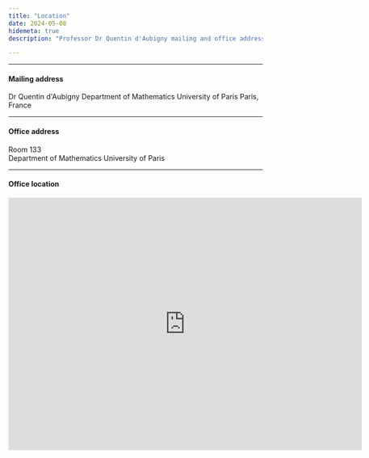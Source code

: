```yaml
---
title: "Location"
date: 2024-05-08
hidemeta: true
description: "Professor Dr Quentin d'Aubigny mailing and office addresses at the Institute of Romance Philology."

---
```


---

#### Mailing address

Dr Quentin d'Aubigny 
Department of Mathematics 
University of Paris
Paris, France

---

#### Office address

Room 133  
Department of Mathematics
University of Paris

---

#### Office location

<iframe src="https://www.google.com/maps/embed?pb=!1m18!1m12!1m3!1d10470.896334563153!2d12.085487114429176!3d48.99680799095555!2m3!1f0!2f0!3f0!3m2!1i1024!2i768!4f13.1!3m3!1m2!1s0x479fc1126394f30f%3A0xb4c5000594ee5334!2sUniversity%20of%20Regensburg!5e0!3m2!1sen!2sus!4v1714871932562!5m2!1sen!2sus" 
width="700" height="500" style="border:0;" allowfullscreen="" loading="lazy"></iframe>


